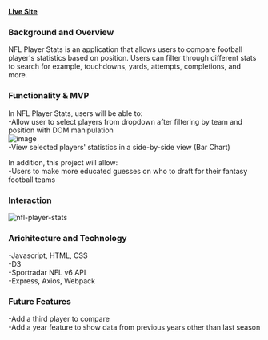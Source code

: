 **[Live Site](https://nfl-player-stats.herokuapp.com/)**

### Background and Overview
NFL Player Stats is an application that allows users to compare football player's statistics based on position. Users can filter through different stats to search for example, touchdowns, yards, attempts, completions, and more.   

### Functionality & MVP
In NFL Player Stats, users will be able to: <br>
  -Allow user to select players from dropdown after filtering by team and position with DOM manipulation <br>
  ![image](https://user-images.githubusercontent.com/66839642/122980525-bdd65f80-d366-11eb-9acd-5f9027bb63e9.png) <br>
  -View selected players' statistics in a side-by-side view (Bar Chart)
 
In addition, this project will allow: <br> 
  -Users to make more educated guesses on who to draft for their fantasy football teams
  
### Interaction
![nfl-player-stats](https://user-images.githubusercontent.com/66839642/119850455-90b79e00-bedb-11eb-9bf4-23b63d874433.gif)


### Arichitecture and Technology
  -Javascript, HTML, CSS<br>
  -D3 <br>
  -Sportradar NFL v6 API <br>
  -Express, Axios, Webpack<br>
  
### Future Features
  -Add a third player to compare<br>
  -Add a year feature to show data from previous years other than last season



